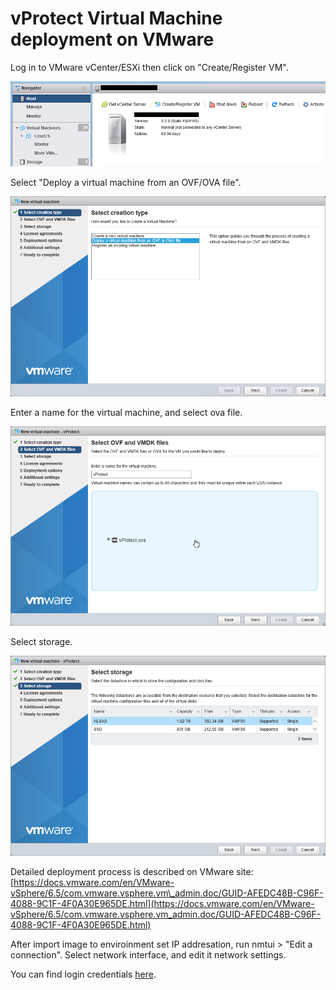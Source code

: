 # vProtect Virtual Machine deployment on VMware

Log in to VMware vCenter/ESXi then click on "Create/Register VM".

![](../.gitbook/assets/images_esxi_01%20%281%29.png)

Select "Deploy a virtual machine from an OVF/OVA file".

![](../.gitbook/assets/images_esxi_02.png)

Enter a name for the virtual machine, and select ova file.

![](../.gitbook/assets/images_esxi_03.png)

Select storage.

![](../.gitbook/assets/images_esxi_04%20%281%29.png)

Detailed deployment process is described on VMware site: [https://docs.vmware.com/en/VMware-vSphere/6.5/com.vmware.vsphere.vm\_admin.doc/GUID-AFEDC48B-C96F-4088-9C1F-4F0A30E965DE.html](https://docs.vmware.com/en/VMware-vSphere/6.5/com.vmware.vsphere.vm_admin.doc/GUID-AFEDC48B-C96F-4088-9C1F-4F0A30E965DE.html)

After import image to enviroinment set IP addresation, run nmtui &gt; "Edit a connection". Select network interface, and edit it network settings.

You can find login credentials [here](./#default-login-and-password).


